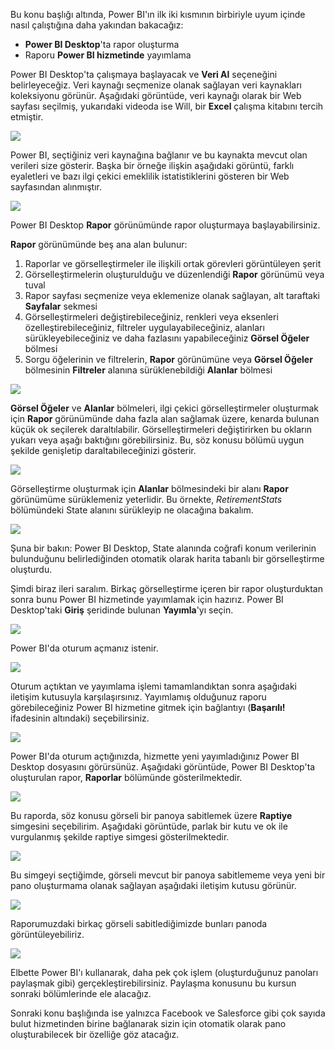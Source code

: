 Bu konu başlığı altında, Power BI'ın ilk iki kısmının birbiriyle uyum içinde nasıl çalıştığına daha yakından bakacağız:

* **Power BI Desktop**'ta rapor oluşturma
* Raporu **Power BI hizmetinde** yayımlama

Power BI Desktop'ta çalışmaya başlayacak ve **Veri Al** seçeneğini belirleyeceğiz. Veri kaynağı seçmenize olanak sağlayan veri kaynakları koleksiyonu görünür. Aşağıdaki görüntüde, veri kaynağı olarak bir Web sayfası seçilmiş, yukarıdaki videoda ise Will, bir **Excel** çalışma kitabını tercih etmiştir.

![](media/0-2-get-started-power-bi-desktop/c0a2_1.png)

Power BI, seçtiğiniz veri kaynağına bağlanır ve bu kaynakta mevcut olan verileri size gösterir. Başka bir örneğe ilişkin aşağıdaki görüntü, farklı eyaletleri ve bazı ilgi çekici emeklilik istatistiklerini gösteren bir Web sayfasından alınmıştır.

![](media/0-2-get-started-power-bi-desktop/c0a2_2.png)

Power BI Desktop **Rapor** görünümünde rapor oluşturmaya başlayabilirsiniz.

**Rapor** görünümünde beş ana alan bulunur:

1. Raporlar ve görselleştirmeler ile ilişkili ortak görevleri görüntüleyen şerit
2. Görselleştirmelerin oluşturulduğu ve düzenlendiği **Rapor** görünümü veya tuval
3. Rapor sayfası seçmenize veya eklemenize olanak sağlayan, alt taraftaki **Sayfalar** sekmesi
4. Görselleştirmeleri değiştirebileceğiniz, renkleri veya eksenleri özelleştirebileceğiniz, filtreler uygulayabileceğiniz, alanları sürükleyebileceğiniz ve daha fazlasını yapabileceğiniz **Görsel Öğeler** bölmesi
5. Sorgu öğelerinin ve filtrelerin, **Rapor** görünümüne veya **Görsel Öğeler** bölmesinin **Filtreler** alanına sürüklenebildiği **Alanlar** bölmesi

![](media/0-2-get-started-power-bi-desktop/c0a2_3.png)

**Görsel Öğeler** ve **Alanlar** bölmeleri, ilgi çekici görselleştirmeler oluşturmak için **Rapor** görünümünde daha fazla alan sağlamak üzere, kenarda bulunan küçük ok seçilerek daraltılabilir. Görselleştirmeleri değiştirirken bu okların yukarı veya aşağı baktığını görebilirsiniz. Bu, söz konusu bölümü uygun şekilde genişletip daraltabileceğinizi gösterir.

![](media/0-2-get-started-power-bi-desktop/c0a2_4.png)

Görselleştirme oluşturmak için **Alanlar** bölmesindeki bir alanı **Rapor** görünümüme sürüklemeniz yeterlidir. Bu örnekte, *RetirementStats* bölümündeki State alanını sürükleyip ne olacağına bakalım.

![](media/0-2-get-started-power-bi-desktop/c0a2_5.png)

Şuna bir bakın: Power BI Desktop, State alanında coğrafi konum verilerinin bulunduğunu belirlediğinden otomatik olarak harita tabanlı bir görselleştirme oluşturdu.

Şimdi biraz ileri saralım. Birkaç görselleştirme içeren bir rapor oluşturduktan sonra bunu Power BI hizmetinde yayımlamak için hazırız. Power BI Desktop'taki **Giriş** şeridinde bulunan **Yayımla**'yı seçin.

![](media/0-2-get-started-power-bi-desktop/c0a2_6.png)

Power BI'da oturum açmanız istenir.

![](media/0-2-get-started-power-bi-desktop/c0a2_7.png)

Oturum açtıktan ve yayımlama işlemi tamamlandıktan sonra aşağıdaki iletişim kutusuyla karşılaşırsınız. Yayımlamış olduğunuz raporu görebileceğiniz Power BI hizmetine gitmek için bağlantıyı (**Başarılı!** ifadesinin altındaki) seçebilirsiniz.

![](media/0-2-get-started-power-bi-desktop/c0a2_8.png)

Power BI'da oturum açtığınızda, hizmette yeni yayımladığınız Power BI Desktop dosyasını görürsünüz. Aşağıdaki görüntüde, Power BI Desktop'ta oluşturulan rapor, **Raporlar** bölümünde gösterilmektedir.

![](media/0-2-get-started-power-bi-desktop/c0a2_9.png)

Bu raporda, söz konusu görseli bir panoya sabitlemek üzere **Raptiye** simgesini seçebilirim. Aşağıdaki görüntüde, parlak bir kutu ve ok ile vurgulanmış şekilde raptiye simgesi gösterilmektedir.

![](media/0-2-get-started-power-bi-desktop/c0a2_10.png)

Bu simgeyi seçtiğimde, görseli mevcut bir panoya sabitlememe veya yeni bir pano oluşturmama olanak sağlayan aşağıdaki iletişim kutusu görünür.

![](media/0-2-get-started-power-bi-desktop/c0a2_11.png)

Raporumuzdaki birkaç görseli sabitlediğimizde bunları panoda görüntüleyebiliriz.

![](media/0-2-get-started-power-bi-desktop/c0a2_12.png)

Elbette Power BI'ı kullanarak, daha pek çok işlem (oluşturduğunuz panoları paylaşmak gibi) gerçekleştirebilirsiniz. Paylaşma konusunu bu kursun sonraki bölümlerinde ele alacağız.

Sonraki konu başlığında ise yalnızca Facebook ve Salesforce gibi çok sayıda bulut hizmetinden birine bağlanarak sizin için otomatik olarak pano oluşturabilecek bir özelliğe göz atacağız.

